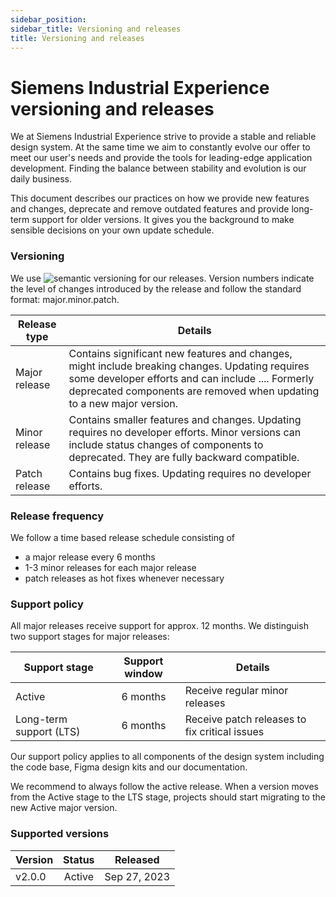 ```yaml
---
sidebar_position: 
sidebar_title: Versioning and releases
title: Versioning and releases
---
```


# Siemens Industrial Experience versioning and releases

<p className="text-l-title">
We at Siemens Industrial Experience strive to provide a stable and reliable design system. At the same time we aim to constantly evolve our offer to meet our user's needs and provide the tools for leading-edge application development. Finding the balance between stability and evolution is our daily business.

This document describes our practices on how we provide new features and changes, deprecate and remove outdated features and provide long-term support for older versions. It gives you the background to make sensible decisions on your own update schedule.
</p>

### Versioning

We use ![semantic versioning](https://semver.org/) for our releases. Version numbers indicate the level of changes introduced by the release and follow the standard format: major.minor.patch.

| Release type        | Details                                                     |
|---------------------|-------------------------------------------------------------|
| Major release       | Contains significant new features and changes, might include breaking changes. Updating requires some developer efforts and can include .... Formerly deprecated components are removed when updating to a new major version. |
| Minor release       | Contains smaller features and changes. Updating requires no developer efforts. Minor versions can include status changes of components to deprecated. They are fully backward compatible. |
| Patch release       | Contains bug fixes. Updating requires no developer efforts. |

### Release frequency

We follow a time based release schedule consisting of
- a major release every 6 months
- 1-3 minor releases for each major release
- patch releases as hot fixes whenever necessary

### Support policy

All major releases receive support for approx. 12 months. We distinguish two support stages for major releases:

| Support stage           | Support window | Details                                       |
|-------------------------|:--------------:|-----------------------------------------------|
| Active                  | 6 months       | Receive regular minor releases                |
| Long-term support (LTS) | 6 months       | Receive patch releases to fix critical issues |

Our support policy applies to all components of the design system including the code base, Figma design kits and our documentation. 

We recommend to always follow the active release. When a version moves from the Active stage to the LTS stage, projects should start migrating to the new Active major version. 

### Supported versions

|Version      |Status     |Released      |
|-------------|:---------:|--------------|
|v2.0.0       |Active     |Sep 27, 2023  |
